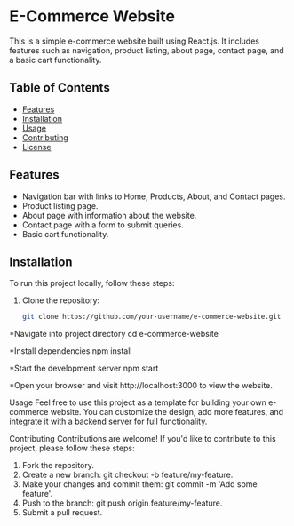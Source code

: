 # E-Commerce Website

This is a simple e-commerce website built using React.js. It includes features such as navigation, product listing, about page, contact page, and a basic cart functionality.

## Table of Contents

- [Features](#features)
- [Installation](#installation)
- [Usage](#usage)
- [Contributing](#contributing)
- [License](#license)

## Features

- Navigation bar with links to Home, Products, About, and Contact pages.
- Product listing page.
- About page with information about the website.
- Contact page with a form to submit queries.
- Basic cart functionality.

## Installation

To run this project locally, follow these steps:

1. Clone the repository:

   ```bash
   git clone https://github.com/your-username/e-commerce-website.git


*Navigate into project directory
cd e-commerce-website

*Install dependencies
npm install

*Start the development server
npm start

*Open your browser and visit 
http://localhost:3000 to view the website.

Usage
Feel free to use this project as a template for building your own e-commerce website. You can customize the design, add more features, and integrate it with a backend server for full functionality.

Contributing
Contributions are welcome! If you'd like to contribute to this project, please follow these steps:

1. Fork the repository.
2. Create a new branch: git checkout -b feature/my-feature.
3. Make your changes and commit them: git commit -m 'Add some feature'.
4. Push to the branch: git push origin feature/my-feature.
5. Submit a pull request.

